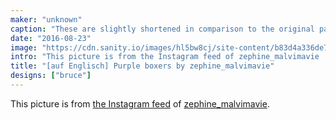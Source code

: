 ```yaml
---
maker: "unknown"
caption: "These are slightly shortened in comparison to the original pattern"
date: "2016-08-23"
image: "https://cdn.sanity.io/images/hl5bw8cj/site-content/b83d4a336de7383c872655611bed5a6ce51aec1a-1080x1080.jpg"
intro: "This picture is from the Instagram feed of zephine_malvimavie ."
title: "[auf Englisch] Purple boxers by zephine_malvimavie"
designs: ["bruce"]
---
```



This picture is from [the Instagram feed](https://www.instagram.com/p/BJcIzihhz-b-2_3G5FtvtsnUz1ZKoqADYPAyZw0/)  of [zephine_malvimavie](https://instagram.com/zephine_malvimavie).

